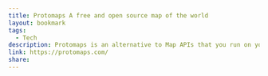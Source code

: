 ```yaml
---
title: Protomaps A free and open source map of the world
layout: bookmark
tags:
  - Tech
description: Protomaps is an alternative to Map APIs that you run on your own cloud storage.
link: https://protomaps.com/
share:
---
```


